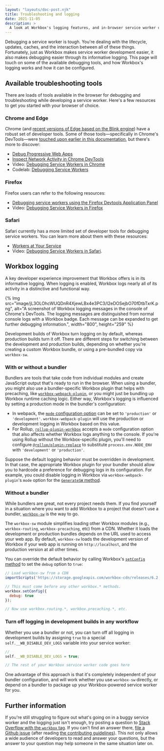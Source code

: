 ```yaml
---
layout: "layouts/doc-post.njk"
title: Troubleshooting and logging
date: 2021-11-05
description: >
  A look at Workbox's logging features, and in-browser service worker debugging tools.
---
```


Debugging a service worker is tough. You're dealing with the lifecycle, updates, caches, and the interaction between all of these things. Fortunately, just as Workbox makes service worker development easier, it also makes debugging easier through its informative logging. This page will touch on some of the available debugging tools, and how Workbox's logging works and how it can be configured.

## Available troubleshooting tools

There are loads of tools available in the browser for debugging and troubleshooting while developing a service worker. Here's a few resources to get you started with your browser of choice.

### Chrome and Edge

Chrome (and [recent versions of Edge based on the Blink engine](https://en.wikipedia.org/wiki/Microsoft_Edge#Anaheim_(2019%E2%80%93present))) have a robust set of developer tools. Some of those tools&mdash;specifically in Chrome's DevTools&mdash;were [touched upon earlier in this documentation](/docs/workbox/improving-development-experience/), but there's more to discover:

- [Debug Progressive Web Apps](https://developers.google.com/web/tools/chrome-devtools/progressive-web-apps)
- [Inspect Network Activity in Chrome DevTools](https://developers.google.com/web/tools/chrome-devtools/network)
- Video: [Debugging Service Workers in Chrome](https://www.youtube.com/watch?v=tuRPSaSiK_c)
- Codelab: [Debugging Service Workers](https://codelabs.developers.google.com/codelabs/debugging-service-workers/index.html)

### Firefox

Firefox users can refer to the following resources:

- [Debugging service workers using the Firefox Devtools Application Panel](https://developer.mozilla.org/docs/Tools/Application/Service_workers)
- Video: [Debugging Service Workers in Firefox](https://www.youtube.com/watch?v=ranU2qe1JVA)

### Safari

Safari currently has a more limited set of developer tools for debugging service workers. You can learn more about them with these resources:

- [Workers at Your Service](https://webkit.org/blog/8090/workers-at-your-service/#post-8090:%7E:text=Web%20Inspector%20supports%20debugging%20service%20workers.)
- Video: [Debugging Service Workers in Safari](https://www.youtube.com/watch?v=87RU7v6Y-bk).

## Workbox logging

A key developer experience improvement that Workbox offers is in its informative logging. When logging is enabled, Workbox logs nearly all of its activity in a distinctive and functional way.

{% Img src="image/jL3OLOhcWUQDnR4XjewLBx4e3PC3/I2eDOSejbO70fDtbTxrK.png", alt="A screenshot of Workbox logging messages in the console of Chrome's DevTools. The logging messages are distinguished from normal console logs with a Workbox badge. Each message can be expanded to get further debugging information.", width="800", height="259" %}

Development builds of Workbox turn logging on by default, whereas production builds turn it off. There are different steps for switching between the development and production builds, depending on whether you're creating a custom Workbox bundle, or using a pre-bundled copy via `workbox-sw`.

### With or without a bundler

Bundlers are tools that take code from individual modules and create JavaScript output that's ready to run in the browser. When using a bundler, you might also use a bundler-specific Workbox plugin that helps with precaching, like [`workbox-webpack-plugin`](/docs/workbox/modules/workbox-webpack-plugin), or you might just be bundling up Workbox runtime caching logic. Either way, Workbox's logging is influenced by setting a production mode in the bundler's configuration:

- In webpack, the [`mode` configuration option](https://webpack.js.org/configuration/mode/) can be set to `'production'` or `'development'`. `workbox-webpack-plugin` will use the production or development logging in Workbox based on this value.
- For Rollup, [`rollup-plugin-workbox`](https://www.npmjs.com/package/rollup-plugin-workbox) accepts a `mode` configuration option that also affects whether Workbox logs anything to the console. If you're using Rollup without the Workbox-specific plugin, you'll need to configure [`@rollup/plugin-replace`](https://www.npmjs.com/package/@rollup/plugin-replace) to substitute `process.env.NODE_ENV` with `'development'` or `'production'`.

Suppose the default logging behavior must be overridden in development. In that case, the appropriate Workbox plugin for your bundler should allow you to hardcode a preference for debugging logs in its configuration. For example, you could disable logging in Workbox via `workbox-webpack-plugin`'s `mode` option for the [`GenerateSW` method](/docs/workbox/reference/workbox-webpack-plugin/#type-GenerateSW).

### Without a bundler

While bundlers are great, not every project needs them. If you find yourself in a situation where you want to add Workbox to a project that doesn't use a bundler, [`workbox-sw`](/docs/workbox/modules/workbox-sw) is the way to go.

The `workbox-sw` module simplifies loading other Workbox modules (e.g., `workbox-routing`, `workbox-precaching`, etc) from a CDN. Whether it loads the development or production bundles depends on the URL used to access your web app. By default, `workbox-sw` loads the development version of Workbox if your web app is running on `http://localhost`, and the production version at all other times.

You can override the default behavior by calling Workbox's [`setConfig` method](https://developers.google.com/web/tools/workbox/reference-docs/latest/workbox#.setConfig) to set the `debug` option to `true`:

```js
// Load workbox-sw from a CDN
importScripts('https://storage.googleapis.com/workbox-cdn/releases/6.2.0/workbox-sw.js');

// This must come before any other workbox.* methods.
workbox.setConfig({
  debug: true
});

// Now use workbox.routing.*, workbox.precaching.*, etc.
```

### Turn off logging in development builds in any workflow

Whether you use a bundler or not, you can turn off all logging in development builds by assigning `true` to a special `self.__WB_DISABLE_DEV_LOGS` variable into your service worker:

```js
//
self.__WB_DISABLE_DEV_LOGS = true;

// The rest of your Workbox service worker code goes here
```

One advantage of this approach is that it's completely independent of your bundler configuration, and will work whether you use `workbox-sw` directly, or depend on a bundler to package up your Workbox-powered service worker for you.

## Further information

If you're still struggling to figure out what's going on in a buggy service worker and the logging just isn't enough, try posting a question to [Stack Overflow with the `workbox` tag](https://stackoverflow.com/questions/ask?tags=workbox). If you can't find an answer there, [file a Github issue](https://github.com/GoogleChrome/workbox/issues) (after reading [the contributing guidelines](https://github.com/GoogleChrome/workbox/blob/v6/CONTRIBUTING.md)). This not only allows a wide audience of developers to read and answer your questions, but the answer to your question may help someone in the same situation later on.
